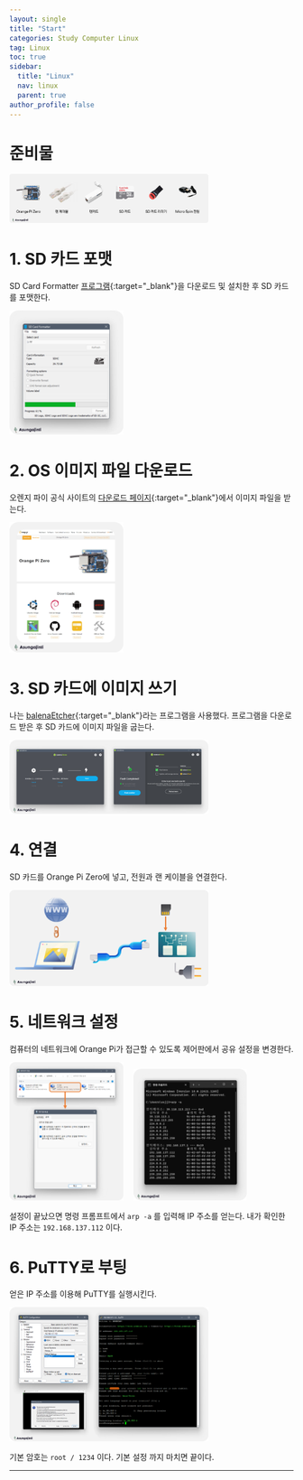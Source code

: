 ```yaml
---
layout: single
title: "Start"
categories: Study Computer Linux
tag: Linux
toc: true
sidebar:
  title: "Linux"
  nav: linux
  parent: true
author_profile: false
---
```



# 준비물

<p><img src="/images/linux/2.2-1.png" class="gallery-img" width="70%" height="70%"/></p>

# 1. SD 카드 포맷

SD Card Formatter [프로그램](https://www.sdcard.org/downloads/formatter/){:target="_blank"}을 다운로드 및 설치한 후 SD 카드를 포맷한다.

<p><img src="/images/linux/2.2-2.png" class="gallery-img" width="40%" height="40%"/></p>

# 2. OS 이미지 파일 다운로드

오렌지 파이 공식 사이트의 [다운로드 페이지](http://www.orangepi.org/html/hardWare/computerAndMicrocontrollers/service-and-support/Orange-Pi-Zero.html){:target="_blank"}에서 이미지 파일을 받는다.

<p><img src="/images/linux/2.2-3.png" class="gallery-img" width="40%" height="40%"/></p>

# 3. SD 카드에 이미지 쓰기

나는 [balenaEtcher](https://www.balena.io/etcher){:target="_blank"}라는 프로그램을 사용했다.
프로그램을 다운로드 받은 후 SD 카드에 이미지 파일을 굽는다.

<p><img src="/images/linux/2.2-4.png" class="gallery-img" width="70%" height="70%"/></p>

# 4. 연결

SD 카드를 Orange Pi Zero에 넣고, 전원과 랜 케이블을 연결한다.

<p><img src="/images/linux/2.2-5.png" class="gallery-img" width="70%" height="70%"/></p>

# 5. 네트워크 설정

컴퓨터의 네트워크에 Orange Pi가 접근할 수 있도록 제어판에서 공유 설정을 변경한다.

<p><span><img src="/images/linux/2.2-6.png" class="gallery-img" width="40%" height="40%"/>&emsp;
<img src="/images/linux/2.2-7.png" class="gallery-img" width="40%" height="40%"/></span></p>

설정이 끝났으면 명령 프롬프트에서 `arp -a` 를 입력해 IP 주소를 얻는다.
내가 확인한 IP 주소는 `192.168.137.112` 이다.

# 6. PuTTY로 부팅

얻은 IP 주소를 이용해 PuTTY를 실행시킨다.

<p><img src="/images/linux/2.2-8.png" class="gallery-img" width="70%" height="70%"/></p>

기본 암호는 `root / 1234` 이다.
기본 설정 까지 마치면 끝이다.

---